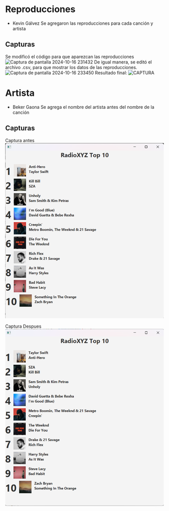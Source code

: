 # Reproducciones
- Kevin Gálvez
Se agregaron las reproducciones para cada canción y artista
## Capturas
Se modificó el código para que aparezcan las reproducciones
![Captura de pantalla 2024-10-16 231432](https://github.com/user-attachments/assets/854e84ec-07e3-4fa8-ac13-b3586cc80247)
De igual manera, se editó el archivo .csv, para que mostrar los datos de las reproducciones.
![Captura de pantalla 2024-10-16 233450](https://github.com/user-attachments/assets/f16c89d2-5021-409f-9a30-c88c5aa723e1)
Resultado final:
![CAPTURA](https://github.com/user-attachments/assets/63fbf4c1-5060-44cb-9ccd-58e2d79d9d20)

# Artista
- Beker Gaona
Se agrega el nombre del artista antes del nombre de la canción
## Capturas
Captura antes
![Captura de pantalla 2024-10-16 231432](https://github.com/raydan90s/Taller01---Ramas/blob/main/capturas/CapturaAntes.png)

Captura Despues
![Captura de pantalla 2024-10-16 231432](https://github.com/raydan90s/Taller01---Ramas/blob/main/capturas/CapturaAhora.png)

